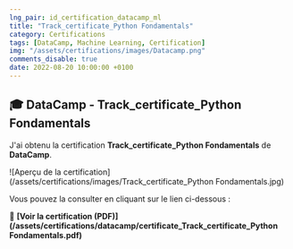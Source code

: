 ```yaml
---
lng_pair: id_certification_datacamp_ml
title: "Track_certificate_Python Fondamentals"
category: Certifications
tags: [DataCamp, Machine Learning, Certification]
img: "/assets/certifications/images/Datacamp.png"
comments_disable: true
date: 2022-08-20 10:00:00 +0100
---
```


## 🎓 DataCamp - Track_certificate_Python Fondamentals

J'ai obtenu la certification **Track_certificate_Python Fondamentals** de **DataCamp**.

![Aperçu de la certification](/assets/certifications/images/Track_certificate_Python Fondamentals.jpg)  

Vous pouvez la consulter en cliquant sur le lien ci-dessous :

📜 **[Voir la certification (PDF)](/assets/certifications/datacamp/certificate_Track_certificate_Python Fondamentals.pdf)** 
